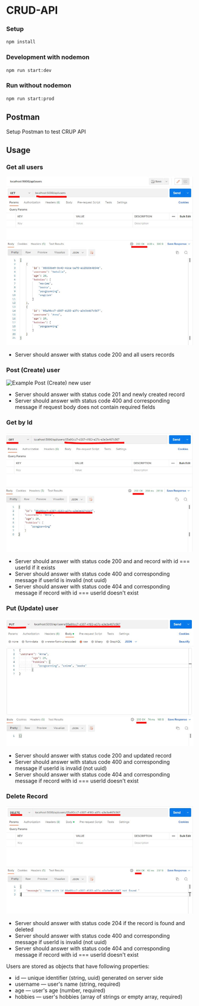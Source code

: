 # CRUD-API
### Setup

```bash
npm install
```

### Development with nodemon 

```bash
npm run start:dev
```

### Run without nodemon 

```bash
npm run start:prod
```

## Postman

Setup Postman to test CRUP API

## Usage

### Get all users

![Example Get all users](src/assets/get_users.jpg)

- Server should answer with status code 200 and all users records

### Post (Create) user

![Example Post (Create) new user](src/assets/post_user.jpg)

- Server should answer with status code 201 and newly created record
- Server should answer with status code 400 and corresponding message if request body does not contain required fields

### Get by Id

![Example Get by ID](src/assets/get_user_id.jpg)

- Server should answer with status code 200 and and record with id === userId if it exists
- Server should answer with status code 400 and corresponding message if userId is invalid (not uuid)
- Server should answer with status code 404 and corresponding message if record with id === userId doesn't exist

### Put (Update) user

![Example Put (Update)](src/assets/put_user.jpg)

- Server should answer with status code 200 and updated record
- Server should answer with status code 400 and corresponding message if userId is invalid (not uuid)
- Server should answer with status code 404 and corresponding message if record with id === userId doesn't exist

### Delete Record

![Example Delete](src/assets/delete_404.jpg)

- Server should answer with status code 204 if the record is found and deleted
- Server should answer with status code 400 and corresponding message if userId is invalid (not uuid)
- Server should answer with status code 404 and corresponding message if record with id === userId doesn't exist


Users are stored as objects that have following properties:
  * id — unique identifier (string, uuid) generated on server side
  * username — user's name (string, required)
  * age — user's age (number, required)
  * hobbies — user's hobbies (array of strings or empty array, required)
